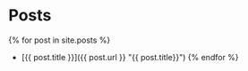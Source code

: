 # Posts

{% for post in site.posts %}
 - [{{ post.title }}]({{ post.url }} "{{ post.title}}")
{% endfor %}

